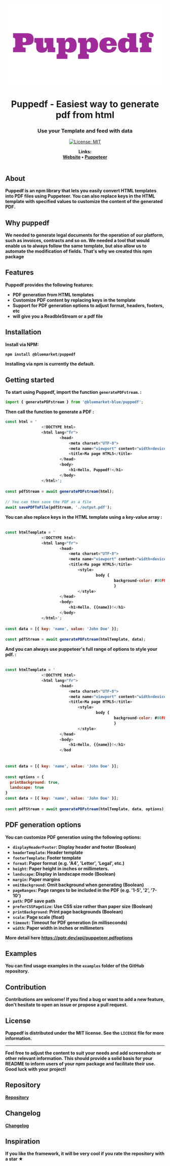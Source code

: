 <div align="center">
        <img src="/docs/images/logo.png" alt="Puppedf logo" align="center" />
</div>

<h1 align="center">Puppedf - Easiest way to generate pdf from html </h1>
<h3 align="center">Use your Template and feed with data</h3>
<div align="center">

[![License: MIT](https://img.shields.io/badge/License-MIT-yellow.svg)](https://opensource.org/licenses/MIT)




</div>

<div align="center"><b>Links:<br> <a href="https://bluemarket.blue">Website</a> • <a href="https://https://pptr.dev">Puppeteer</a></div>
<br>


## About

Puppedf is an npm library that lets you easily convert HTML templates into PDF files using Puppeteer. You can also replace keys in the HTML template with specified values to customize the content of the generated PDF.

## Why puppedf

We needed to generate legal documents for the operation of our platform, such as invoices, contracts and so on. We needed a tool that would enable us to always follow the same template, but also allow us to automate the modification of fields. That's why we created this npm package

## Features

Puppedf provides the following features:

- **PDF generation from HTML templates**
- **Customize PDF content by replacing keys in the template**
- **Support for PDF generation options to adjust format, headers, footers, etc**
- **will give you a ReadbleStream or a pdf file**


## Installation

Install via NPM:

```bash
npm install @bluemarket/puppedf
```

Installing via npm is currently the default.

## Getting started

To start using Puppedf, import the function `generatePDFstream`. :

```javascript
import { generatePDFstream } from '@bluemarket-blue/puppedf';
```

Then call the function to generate a PDF :

```javascript
const html = '
                <!DOCTYPE html>
                <html lang="fr">
                        <head>
                            <meta charset="UTF-8">
                            <meta name="viewport" content="width=device-width, initial-scale=1.0">
                            <title>Ma page HTML5</title>
                        </head>
                        <body>
                            <h1>Hello, Puppedf!</h1>
                        </body>
                </html>';

const pdfStream = await generatePDFstream(html);

// You can then save the PDF as a file
await savePDFToFile(pdfStream, './output.pdf');
```

You can also replace keys in the HTML template using a key-value array :

```javascript

const htmlTemplate = '
                <!DOCTYPE html>
                <html lang="fr">
                        <head>
                            <meta charset="UTF-8">
                            <meta name="viewport" content="width=device-width, initial-scale=1.0">
                            <title>Ma page HTML5</title>
                                <style>
                                        body {
                                                background-color: #00FF00;
                                                }
                                </style>
                        </head>
                        <body>
                            <h1>Hello, {{name}}!</h1>
                        </body>
                </html>';

const data = [{ key: 'name', value: 'John Doe' }];

const pdfStream = await generatePDFstream(htmlTemplate, data);


```


And you can always use puppeteer's full range of options to style your pdf. :

```javascript

const htmlTemplate = '
                <!DOCTYPE html>
                <html lang="fr">
                        <head>
                            <meta charset="UTF-8">
                            <meta name="viewport" content="width=device-width, initial-scale=1.0">
                            <title>Ma page HTML5</title>
                                <style>
                                        body {
                                                background-color: #00FF00;
                                                }
                                </style>
                        </head>
                        <body>
                            <h1>Hello, {{name}}!</h1>
                        </bod


const data = [{ key: 'name', value: 'John Doe' }];

const options = {
  printBackground: true,
  landscape: true
}
const data = [{ key: 'name', value: 'John Doe' }];

const pdfStream = await generatePDFstream(htmlTemplate, data, options);

```
## PDF generation options

You can customize PDF generation using the following options:

- `displayHeaderFooter`: Display header and footer (Boolean)
- `headerTemplate`: Header template
- `footerTemplate`: Footer template
- `format`: Paper format (e.g. 'A4', 'Letter', 'Legal', etc.)
- `height`: Paper height in inches or millimeters.
- `landscape`: Display in landscape mode (Boolean)
- `margin`: Paper margins
- `omitBackground`: Omit background when generating (Boolean)
- `pageRanges`: Page ranges to be included in the PDF (e.g. '1-5', '2', '7-10')
- `path`: PDF save path
- `preferCSSPageSize`: Use CSS size rather than paper size (Boolean)
- `printBackground`: Print page backgrounds (Boolean)
- `scale`: Page scale (float)
- `timeout`: Timeout for PDF generation (in milliseconds)
- `width`: Paper width in inches or millimeters

More detail here https://pptr.dev/api/puppeteer.pdfoptions

## Examples

You can find usage examples in the `examples` folder of the GitHub repository.

## Contribution

Contributions are welcome! If you find a bug or want to add a new feature, don't hesitate to open an issue or propose a pull request.

## License

Puppedf is distributed under the MIT license. See the `LICENSE` file for more information.

---

Feel free to adjust the content to suit your needs and add screenshots or other relevant information. This should provide a solid basis for your README to inform users of your npm package and facilitate their use. Good luck with your project!

## Repository

[Repository](https://github.com/bluemarket-blue/puppedf)

## Changelog

[Changelog](https://github.com/bluemarket-blue/puppedf/releases)

## Inspiration

If you like the framework, it will be very cool if you rate the repository with a star ★



